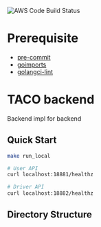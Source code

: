 ![AWS Code Build Status](https://codebuild.ap-northeast-2.amazonaws.com/badges?uuid=eyJlbmNyeXB0ZWREYXRhIjoidVAyN0FKR0lUejhpZlVaekpwNzJzR3d1c0F5VllrSzVMclBFQXJPYWx6MlZmR1NpM2JzcGN2dWNUYWpWN01rVFZtZ2ZKNVY3Z1c0Qmk1eTN6dVB2RW8wPSIsIml2UGFyYW1ldGVyU3BlYyI6IlJ3c0NkOGcxSVRwRkFhZWMiLCJtYXRlcmlhbFNldFNlcmlhbCI6MX0%3D&branch=main)

# Prerequisite
- [pre-commit](https://pre-commit.com/)
- [goimports](https://pkg.go.dev/golang.org/x/tools/cmd/goimports)
- [golangci-lint](https://github.com/golangci/golangci-lint)

# TACO backend
Backend impl for backend

## Quick Start
```sh
make run_local

# User API
curl localhost:18881/healthz

# Driver API
curl localhost:18882/healthz

```

## Directory Structure

